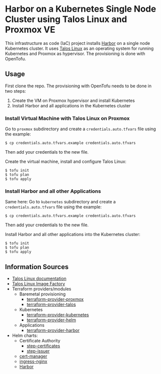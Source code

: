 # Harbor on a Kubernetes Single Node Cluster using Talos Linux and Proxmox VE
This infrastructure as code (IaC) project installs [Harbor](https://goharbor.io/) on a single node Kubernetes cluster.
It uses [Talos Linux](https://www.talos.dev/) as an operating system for running Kubernetes and Proxmox as hypervisor.
The provisioning is done with OpenTofu.

## Usage
First clone the repo. The provisioning with OpenTofu needs to be done in two steps:
1. Create the VM on Proxmox hypervisor and install Kubernetes
2. Install Harbor and all applications in the Kubernetes cluster

### Install Virtual Machine with Talos Linux on Proxmox
Go to `proxmox` subdirectory and create a `credentials.auto.tfvars` file using the example:
```shell
$ cp credentials.auto.tfvars.example credentials.auto.tfvars 
```
Then add your credentials to the new file. 

Create the virtual machine, install and configure Talos Linux:
```shell
$ tofu init
$ tofu plan
$ tofu apply
```

### Install Harbor and all other Applications
Same here: Go to `kubernetes` subdirectory and create a `credentials.auto.tfvars` file using the example:
```shell
$ cp credentials.auto.tfvars.example credentials.auto.tfvars 
```
Then add your credentials to the new file. 

Install Harbor and all other applications into the Kubernetes cluster:
```shell
$ tofu init
$ tofu plan
$ tofu apply
```

## Information Sources
* [Talos Linux documentation](https://www.talos.dev/v1.8/)
* [Talos Linux Image Factory](https://factory.talos.dev/)
* Terraform providers/modules
  * Baremetal provisioning
    * [terraform-provider-proxmox](https://github.com/Telmate/terraform-provider-proxmox)
    * [terraform-provider-talos](https://github.com/siderolabs/terraform-provider-talos)
  * Kubernetes
    * [terraform-provider-kubernetes](https://github.com/hashicorp/terraform-provider-kubernetes)
    * [terraform-provider-helm](https://github.com/hashicorp/terraform-provider-helm)
  * Applications
    * [terraform-provider-harbor](https://github.com/goharbor/terraform-provider-harbor)
* Helm charts:
  * Certificate Authority
    * [step-certificates](https://artifacthub.io/packages/helm/smallstep/step-certificates)
    * [step-issuer](https://artifacthub.io/packages/helm/smallstep/step-issuer)
  * [cert-manager](https://artifacthub.io/packages/helm/cert-manager/cert-manager)
  * [ingress-nginx](https://artifacthub.io/packages/helm/ingress-nginx/ingress-nginx)
  * [Harbor](https://github.com/goharbor/harbor-helm)
